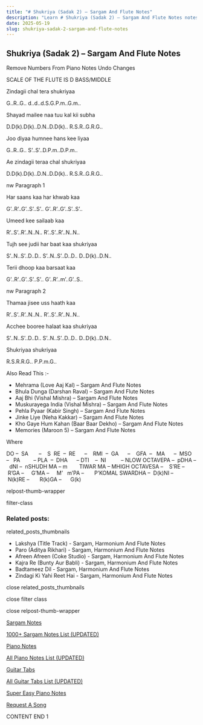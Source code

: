 ```yaml
---
title: "# Shukriya (Sadak 2) – Sargam And Flute Notes"
description: "Learn # Shukriya (Sadak 2) – Sargam And Flute Notes notes, sargam, harmonium notations and flute notes. Easy step-by-step tutorial for beginners."
date: 2025-05-19
slug: shukriya-sadak-2-sargam-and-flute-notes
---
```


## Shukriya (Sadak 2) – Sargam And Flute Notes

Remove Numbers From Piano Notes
Undo Changes



SCALE OF THE FLUTE IS D BASS/MIDDLE



Zindagii chal tera shukriyaa



G..R..G.. d..d..d.S.G.P.m..G.m..



Shayad mailee naa tuu kal kii subha



D.D(k).D(k)..D.N..D.D(k).. R.S.R..G.R.G..



Joo diyaa humnee hans kee liyaa



G..R..G.. S’..S’..D.P.m..D.P.m..



Ae zindagii teraa chal shukriyaa



D.D(k).D(k)..D.N..D.D(k).. R.S.R..G.R.G..

nw Paragraph 1



Har saans kaa har khwab kaa



G’..R’..G’..S’..S’.. G’..R’..G’..S’..S’..



Umeed kee sailaab kaa



R’..S’..R’..N..N.. R’..S’..R’..N..N..



Tujh see judii har baat kaa shukriyaa



S’..N..S’..D..D.. S’..N..S’..D..D.. D..D(k)..D.N..



Terii dhoop kaa barsaat kaa



G’..R’..G’..S’..S’.. G’..R’..m’..G’..S..



nw Paragraph 2

Thamaa jisee uss haath kaa



R’..S’..R’..N..N.. R’..S’..R’..N..N..



Acchee booree halaat kaa shukriyaa



S’..N..S’..D..D.. S’..N..S’..D..D.. D..D(k)..D.N..



Shukriyaa shukriyaa



R.S.R.R.G.. P.P.m.G..



Also Read This :-



* Mehrama (Love Aaj Kal) – Sargam And Flute Notes
* Bhula Dunga (Darshan Raval) – Sargam And Flute Notes
* Aaj Bhi (Vishal Mishra) – Sargam And Flute Notes
* Muskurayega India (Vishal Mishra) – Sargam And Flute Notes
* Pehla Pyaar (Kabir Singh) – Sargam And Flute Notes
* Jinke Liye (Neha Kakkar) – Sargam And Flute Notes
* Kho Gaye Hum Kahan (Baar Baar Dekho) – Sargam And Flute Notes
* Memories (Maroon 5) – Sargam And Flute Notes



Where



DO –  SA       –    S  RE  –  RE      –    RMI  –  GA      –    GFA  –   MA      –  MSO  –   PA         – PLA  –  DHA      – DTI    –  NI          – NLOW OCTAVEPA –  pDHA –  dNI –  nSHUDH MA – m        TIWAR MA – MHIGH OCTAVESA –    S’RE –     R’GA –     G’MA –     M’   m’PA –       P’KOMAL SWARDHA –  D(k)NI –       N(k)RE –       R(k)GA –      G(k)

relpost-thumb-wrapper

filter-class

### Related posts:

related_posts_thumbnails

* Lakshya (Title Track) - Sargam, Harmonium And Flute Notes
* Paro (Aditya Rikhari) - Sargam, Harmonium And Flute Notes
* Afreen Afreen (Coke Studio) - Sargam, Harmonium And Flute Notes
* Kajra Re (Bunty Aur Babli) - Sargam, Harmonium And Flute Notes
* Badtameez Dil - Sargam, Harmonium And Flute Notes
* Zindagi Ki Yahi Reet Hai - Sargam, Harmonium And Flute Notes

close related_posts_thumbnails

close filter class

close relpost-thumb-wrapper

[Sargam Notes](https://www.notationsworld.com/sargam-notes.html)

[1000+ Sargam Notes List (UPDATED)](https://www.notationsworld.com/all-songs-list-sargam-notes.html)

[Piano Notes](https://www.notationsworld.com/piano-notes.html)

[All Piano Notes List (UPDATED)](https://www.notationsworld.com/all-songs-list-piano-notes.html)

[Guitar Tabs](https://www.notationsworld.com/guitar-tabs.html)

[All Guitar Tabs List (UPDATED)](https://www.notationsworld.com/all-songs-list-guitar-tabs.html)

[Super Easy Piano Notes](https://studywall.in/)

[Request A Song](https://www.notationsworld.com/request-a-song.html)

CONTENT END 1

